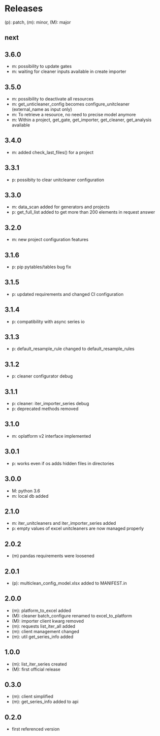 # Releases

(p): patch, (m): minor, (M): major

## next

## 3.6.0
* m: possibility to update gates
* m: waiting for cleaner inputs available in create importer

## 3.5.0
* m: possibility to deactivate all resources
* m: get_unticleaner_config becomes configure_unitcleaner (external_name as input only)
* m: To retrieve a resource, no need to precise model anymore
* m: Within a project, get_gate, get_importer, get_cleaner, get_analysis available

## 3.4.0
* m: added check_last_files() for a project 

## 3.3.1
* p: possibity to clear unitcleaner configuration

## 3.3.0
* m: data_scan added for generators and projects
* p: get_full_list added to get more than 200 elements in request answer

## 3.2.0
* m: new project configuration features

## 3.1.6
* p: pip pytables/tables bug fix

## 3.1.5
* p: updated requirements and changed CI configuration

## 3.1.4
* p: compatibility with async series io

## 3.1.3
* p: default_resample_rule changed to default_resample_rules

## 3.1.2
* p: cleaner configurator debug

## 3.1.1
* p: cleaner: iter_importer_series debug
* p: deprecated methods removed

## 3.1.0
* m: oplatform v2 interface implemented

## 3.0.1
* p: works even if os adds hidden files in directories

## 3.0.0
* M: python 3.6
* m: local db added

## 2.1.0
* m: iter_unitcleaners and iter_importer_series added
* p: empty values of excel unitcleaners are now managed properly

## 2.0.2
* (m) pandas requirements were loosened

## 2.0.1
* (p): multiclean_config_model.xlsx added to MANIFEST.in

## 2.0.0
* (m): platform_to_excel added
* (M): cleaner batch_configure renamed to excel_to_platform
* (M): importer client kwarg removed
* (m): requests list_iter_all added
* (m): client management changed
* (m): util get_series_info added

## 1.0.0
* (m): list_iter_series created
* (M): first official release

## 0.3.0
* (m): client simplified
* (m): get_series_info added to api

## 0.2.0
* first referenced version
